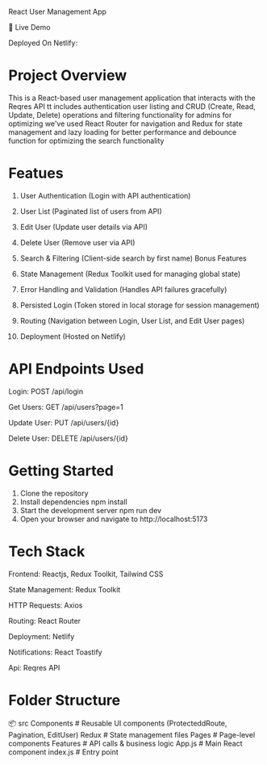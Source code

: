 React User Management App

🚀 Live Demo

Deployed On Netlify:

# Project Overview

This is a React-based user management application that interacts with the Reqres API tt includes authentication user listing and CRUD (Create, Read, Update, Delete) operations and filtering functionality for admins for optimizing we've used React Router for navigation and Redux for state management and lazy loading for better performance and debounce function for optimizing the search functionality

# Featues

1. User Authentication (Login with API authentication)

2. User List (Paginated list of users from API)

3. Edit User (Update user details via API)

4. Delete User (Remove user via API)

5. Search & Filtering (Client-side search by first name) Bonus Features

6. State Management (Redux Toolkit used for managing global state)

7. Error Handling and Validation (Handles API failures gracefully)

8. Persisted Login (Token stored in local storage for session management)

9. Routing (Navigation between Login, User List, and Edit User pages)

10. Deployment (Hosted on Netlify)

# API Endpoints Used

Login: POST /api/login

Get Users: GET /api/users?page=1

Update User: PUT /api/users/{id}

Delete User: DELETE /api/users/{id}

# Getting Started

1. Clone the repository
2. Install dependencies npm install
3. Start the development server npm run dev
4. Open your browser and navigate to http://localhost:5173

# Tech Stack

Frontend: Reactjs, Redux Toolkit, Tailwind CSS

State Management: Redux Toolkit

HTTP Requests: Axios

Routing: React Router

Deployment: Netlify

Notifications: React Toastify

Api: Reqres API

# Folder Structure

📦 src
Components # Reusable UI components (ProtecteddRoute, Pagination, EditUser)
Redux # State management files
Pages # Page-level components
Features # API calls & business logic
App.js # Main React component
index.js # Entry point
